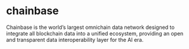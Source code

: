 # chainbase
Chainbase is the world’s largest omnichain data network designed to integrate all blockchain data into a unified ecosystem, providing an open and transparent data interoperability layer for the AI era.
